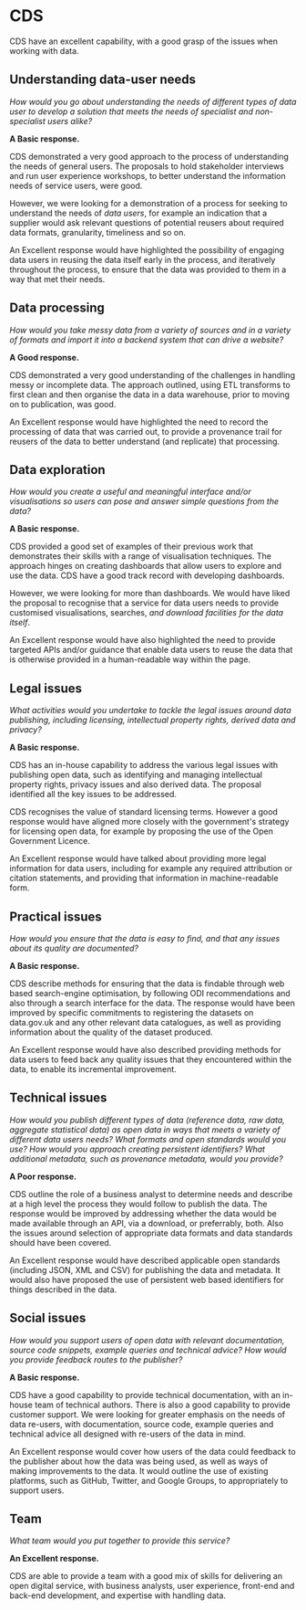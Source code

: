 # CDS

CDS have an excellent capability, with a good grasp of the issues when working with data.

## Understanding data-user needs

*How would you go about understanding the needs of different types of data user to develop a solution that meets the needs of specialist and non-specialist users alike?*

**A Basic response.**

CDS demonstrated a very good approach to the process of understanding the needs of general users. The proposals to hold stakeholder interviews and run user experience workshops, to better understand the information needs of service users, were good.

However, we were looking for a demonstration of a process for seeking to understand the needs of *data users*, for example an indication that a supplier would ask relevant questions of potential reusers about required data formats, granularity, timeliness and so on.

An Excellent response would have highlighted the possibility of engaging data users in reusing the data itself early in the process, and iteratively throughout the process, to ensure that the data was provided to them in a way that met their needs.

## Data processing

*How would you take messy data from a variety of sources and in a variety of formats and import it into a backend system that can drive a website?*

**A Good response.**

CDS demonstrated a very good understanding of the challenges in handling messy or incomplete data. The approach outlined, using ETL transforms to first clean and then organise the data in a data warehouse, prior to moving on to publication, was good.

An Excellent response would have highlighted the need to record the processing of data that was carried out, to provide a provenance trail for reusers of the data to better understand (and replicate) that processing.

## Data exploration

*How would you create a useful and meaningful interface and/or visualisations so users can pose and answer simple questions from the data?*

**A Basic response.**

CDS provided a good set of examples of their previous work that demonstrates their skills with a range of visualisation techniques. The approach hinges on creating dashboards that allow users to explore and use the data. CDS have a good track record with developing dashboards.

However, we were looking for more than dashboards. We would have liked the proposal to recognise that a service for data users needs to provide customised visualisations, searches, *and download facilities for the data itself*.

An Excellent response would have also highlighted the need to provide targeted APIs and/or guidance that enable data users to reuse the data that is otherwise provided in a human-readable way within the page.

## Legal issues

*What activities would you undertake to tackle the legal issues around data publishing, including licensing, intellectual property rights, derived data and privacy?*

**A Basic response.**

CDS has an in-house capability to address the various legal issues with publishing open data, such as identifying and managing intellectual property rights, privacy issues and also derived data. The proposal identified all the key issues to be addressed.

CDS recognises the value of standard licensing terms. However a good response would have aligned more closely with the government's strategy for licensing open data, for example by proposing the use of the Open Government Licence.

An Excellent response would have talked about providing more legal information for data users, including for example any required attribution or citation statements, and providing that information in machine-readable form.

## Practical issues

*How would you ensure that the data is easy to find, and that any issues about its quality are documented?*

**A Basic response.**

CDS describe methods for ensuring that the data is findable through web based search-engine optimisation, by following ODI recommendations and also through a search interface for the data. The response would have been improved by specific commitments to registering the datasets on data.gov.uk and any other relevant data catalogues, as well as providing information about the quality of the dataset produced.

An Excellent response would have also described providing methods for data users to feed back any quality issues that they encountered within the data, to enable its incremental improvement.

## Technical issues

*How would you publish different types of data (reference data, raw data, aggregate statistical data) as open data in ways that meets a variety of different data users needs? What formats and open standards would you use? How would you approach creating persistent identifiers? What additional metadata, such as provenance metadata, would you provide?*

**A Poor response.**

CDS outline the role of a business analyst to determine needs and describe at a high level the process they would follow to publish the data. The response would be improved by addressing whether the data would be made available through an API, via a download, or preferrably, both. Also the issues around selection of appropriate data formats and data standards should have been covered.

An Excellent response would have described applicable open standards (including JSON, XML and CSV) for publishing the data and metadata. It would also have proposed the use of persistent web based identifiers for things described in the data.

## Social issues

*How would you support users of open data with relevant documentation, source code snippets, example queries and technical advice? How would you provide feedback routes to the publisher?*

**A Basic response.**

CDS have a good capability to provide technical documentation, with an in-house team of technical authors. There is also a good capability to provide customer support. We were looking for greater emphasis on the needs of data re-users, with documentation, source code, example queries and technical advice all designed with re-users of the data in mind. 

An Excellent response would cover how users of the data could feedback to the publisher about how the data was being used, as well as ways of making improvements to the data. It would outline the use of existing platforms, such as GitHub, Twitter, and Google Groups, to appropriately to support users.

## Team

*What team would you put together to provide this service?*

**An Excellent response.**

CDS are able to provide a team with a good mix of skills for delivering an open digital service, with business analysts, user experience, front-end and back-end development, and expertise with handling data.

